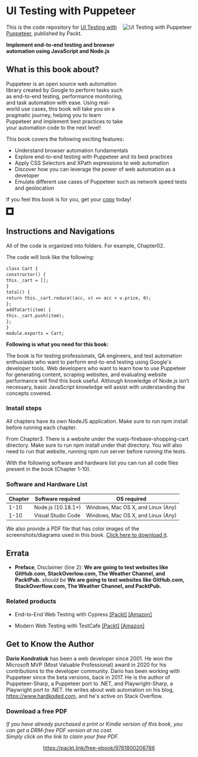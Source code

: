 


# UI Testing with Puppeteer

<a href="https://www.packtpub.com/product/ui-testing-with-puppeteer/9781800206786?utm_source=github&utm_medium=repository&utm_campaign=9781800206786"><img src="https://static.packt-cdn.com/products/9781800206786/cover/smaller" alt="UI Testing with Puppeteer" height="256px" align="right"></a>

This is the code repository for [UI Testing with Puppeteer](https://www.packtpub.com/product/ui-testing-with-puppeteer/9781800206786?utm_source=github&utm_medium=repository&utm_campaign=9781800206786), published by Packt.

**Implement end-to-end testing and browser automation using JavaScript and Node.js**

## What is this book about?
Puppeteer is an open source web automation library created by Google to perform tasks such as end-to-end testing, performance monitoring, and task automation with ease. Using real-world use cases, this book will take you on a pragmatic journey, helping you to learn Puppeteer and implement best practices to take your automation code to the next level!


This book covers the following exciting features: 
* Understand browser automation fundamentals
* Explore end-to-end testing with Puppeteer and its best practices
* Apply CSS Selectors and XPath expressions to web automation
* Discover how you can leverage the power of web automation as a developer
* Emulate different use cases of Puppeteer such as network speed tests and geolocation

If you feel this book is for you, get your [copy](https://www.amazon.com/dp/180020678X) today!

<a href="https://www.packtpub.com/?utm_source=github&utm_medium=banner&utm_campaign=GitHubBanner"><img src="https://raw.githubusercontent.com/PacktPublishing/GitHub/master/GitHub.png" 
alt="https://www.packtpub.com/" border="5" /></a>


## Instructions and Navigations
All of the code is organized into folders. For example, Chapter02.

The code will look like the following:
```
class Cart {
constructor() {
this._cart = [];
}
total() {
return this._cart.reduce((acc, v) => acc + v.price, 0);
};
addToCart(item) {
this._cart.push(item);
};
}
module.exports = Cart;
```

**Following is what you need for this book:**

The book is for testing professionals, QA engineers, and test automation enthusiasts who want to perform end-to-end testing using Google's developer tools. Web developers who want to learn how to use Puppeteer for generating content, scraping websites, and evaluating website performance will find this book useful. Although knowledge of Node.js isn’t necessary, basic JavaScript knowledge will assist with understanding the concepts covered.

### Install steps

All chapters have its own NodeJS application. Make sure to run npm install before running each chapter.

From Chapter3. There is a website under the vuejs-firebase-shopping-cart directory. Make sure to run npm install under that directory. You will also need to run that website, running npm run server before running the tests.

With the following software and hardware list you can run all code files present in the book (Chapter 1-10).

### Software and Hardware List

| Chapter  | Software required                   | OS required                        |
| -------- | ------------------------------------| -----------------------------------|
| 1-10     | Node.js (10.18.1+)                 | Windows, Mac OS X, and Linux (Any) |
| 1-10     | Visual Studio Code                  | Windows, Mac OS X, and Linux (Any) |


We also provide a PDF file that has color images of the screenshots/diagrams used in this book. [Click here to download it](https://static.packt-cdn.com/downloads/9781800206786_ColorImages.pdf).


## Errata

* **Preface**, Disclaimer (line 2): **We are going to test websites like GitHub.com, StackOverlow.com, The Weather Channel, and PacktPub.** _should be_ **We are going to test websites like GitHub.com, StackOverflow.com, The Weather Channel, and PacktPub.**


### Related products <Other books you may enjoy>
* End-to-End Web Testing with Cypress [[Packt]](https://www.packtpub.com/product/end-to-end-web-testing-with-cypress/9781839213854?utm_source=github&utm_medium=repository&utm_campaign=9781839213854) [[Amazon]](https://www.amazon.com/dp/183921385X)

* Modern Web Testing with TestCafe [[Packt]](https://www.packtpub.com/product/modern-web-testing-with-testcafe/9781800200951?utm_source=github&utm_medium=repository&utm_campaign=9781800200951) [[Amazon]](https://www.amazon.com/dp/1800200951)

## Get to Know the Author
**Dario Kondratiuk**
has been a web developer since 2001. He won the Microsoft MVP (Most Valuable Professional) award in 2020 for his contributions to the developer community. Dario has been working with Puppeteer since the beta versions, back in 2017. He is the author of Puppeteer-Sharp, a Puppeteer port to .NET, and Playwright-Sharp, a Playwright port to .NET. He writes about web automation on his blog, https://www.hardkoded.com, and he's active on Stack Overflow.






### Download a free PDF

 <i>If you have already purchased a print or Kindle version of this book, you can get a DRM-free PDF version at no cost.<br>Simply click on the link to claim your free PDF.</i>
<p align="center"> <a href="https://packt.link/free-ebook/9781800206786">https://packt.link/free-ebook/9781800206786 </a> </p>